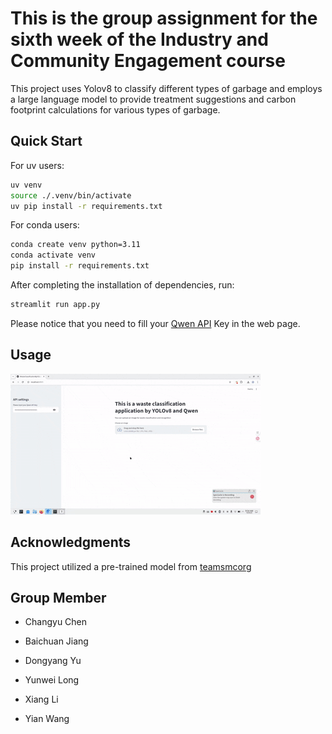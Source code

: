 # This is the group assignment for the sixth week of the Industry and Community Engagement course

This project uses Yolov8 to classify different types of garbage and employs a large language model to provide treatment suggestions and carbon footprint calculations for various types of garbage.

## Quick Start

For uv users:

```sh
uv venv
source ./.venv/bin/activate
uv pip install -r requirements.txt
```

For conda users:

```sh
conda create venv python=3.11
conda activate venv
pip install -r requirements.txt
```

After completing the installation of dependencies, run:

```sh
streamlit run app.py
```

Please notice that you need to fill your [Qwen API](https://www.aliyun.com/product/bailian) Key in the web page. 

## Usage

![](./data/demo.gif)

## Acknowledgments

This project utilized a pre-trained model from [teamsmcorg](https://github.com/teamsmcorg/Waste-Classification-using-YOLOv8)

## Group Member

- Changyu Chen

- Baichuan Jiang

- Dongyang Yu

- Yunwei Long

- Xiang Li

- Yian Wang